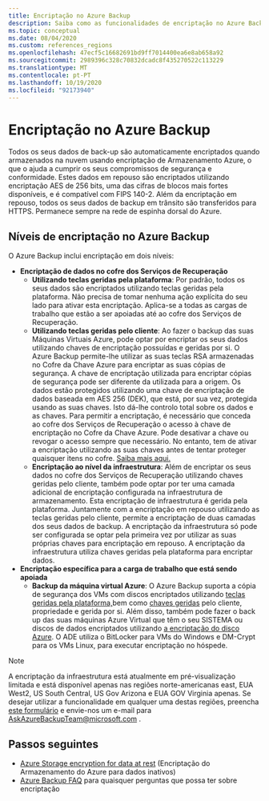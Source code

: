 ```yaml
---
title: Encriptação no Azure Backup
description: Saiba como as funcionalidades de encriptação no Azure Backup ajudam a proteger os seus dados de backup e a satisfazer as necessidades de segurança do seu negócio.
ms.topic: conceptual
ms.date: 08/04/2020
ms.custom: references_regions
ms.openlocfilehash: 47ecf5c16682691bd9ff7014400ea6e8ab658a92
ms.sourcegitcommit: 2989396c328c70832dcadc8f435270522c113229
ms.translationtype: MT
ms.contentlocale: pt-PT
ms.lasthandoff: 10/19/2020
ms.locfileid: "92173940"
---
```

# <a name="encryption-in-azure-backup"></a>Encriptação no Azure Backup

Todos os seus dados de back-up são automaticamente encriptados quando armazenados na nuvem usando encriptação de Armazenamento Azure, o que o ajuda a cumprir os seus compromissos de segurança e conformidade. Estes dados em repouso são encriptados utilizando encriptação AES de 256 bits, uma das cifras de blocos mais fortes disponíveis, e é compatível com FIPS 140-2. Além da encriptação em repouso, todos os seus dados de backup em trânsito são transferidos para HTTPS. Permanece sempre na rede de espinha dorsal do Azure.

## <a name="levels-of-encryption-in-azure-backup"></a>Níveis de encriptação no Azure Backup

O Azure Backup inclui encriptação em dois níveis:

- **Encriptação de dados no cofre dos Serviços de Recuperação**
  - **Utilizando teclas geridas pela plataforma**: Por padrão, todos os seus dados são encriptados utilizando teclas geridas pela plataforma. Não precisa de tomar nenhuma ação explícita do seu lado para ativar esta encriptação. Aplica-se a todas as cargas de trabalho que estão a ser apoiadas até ao cofre dos Serviços de Recuperação.
  - **Utilizando teclas geridas pelo cliente**: Ao fazer o backup das suas Máquinas Virtuais Azure, pode optar por encriptar os seus dados utilizando chaves de encriptação possuídas e geridas por si. O Azure Backup permite-lhe utilizar as suas teclas RSA armazenadas no Cofre da Chave Azure para encriptar as suas cópias de segurança. A chave de encriptação utilizada para encriptar cópias de segurança pode ser diferente da utilizada para a origem. Os dados estão protegidos utilizando uma chave de encriptação de dados baseada em AES 256 (DEK), que está, por sua vez, protegida usando as suas chaves. Isto dá-lhe controlo total sobre os dados e as chaves. Para permitir a encriptação, é necessário que conceda ao cofre dos Serviços de Recuperação o acesso à chave de encriptação no Cofre da Chave Azure. Pode desativar a chave ou revogar o acesso sempre que necessário. No entanto, tem de ativar a encriptação utilizando as suas chaves antes de tentar proteger quaisquer itens no cofre. [Saiba mais aqui.](encryption-at-rest-with-cmk.md)
  - **Encriptação ao nível da infraestrutura**: Além de encriptar os seus dados no cofre dos Serviços de Recuperação utilizando chaves geridas pelo cliente, também pode optar por ter uma camada adicional de encriptação configurada na infraestrutura de armazenamento. Esta encriptação de infraestrutura é gerida pela plataforma. Juntamente com a encriptação em repouso utilizando as teclas geridas pelo cliente, permite a encriptação de duas camadas dos seus dados de backup. A encriptação da infraestrutura só pode ser configurada se optar pela primeira vez por utilizar as suas próprias chaves para encriptação em repouso. A encriptação da infraestrutura utiliza chaves geridas pela plataforma para encriptar dados.
- **Encriptação específica para a carga de trabalho que está sendo apoiada**  
  - **Backup da máquina virtual Azure**: O Azure Backup suporta a cópia de segurança dos VMs com discos encriptados utilizando [teclas geridas pela plataforma,](../virtual-machines/windows/disk-encryption.md#platform-managed-keys)bem como [chaves geridas](../virtual-machines/windows/disk-encryption.md#customer-managed-keys) pelo cliente, propriedade e gerida por si. Além disso, também pode fazer o back up das suas máquinas Azure Virtual que têm o seu SISTEMA ou discos de dados encriptados utilizando [a encriptação do disco Azure](backup-azure-vms-encryption.md#encryption-support-using-ade). O ADE utiliza o BitLocker para VMs do Windows e DM-Crypt para os VMs Linux, para executar encriptação no hóspede.

>[!NOTE]
>A encriptação da infraestrutura está atualmente em pré-visualização limitada e está disponível apenas nas regiões norte-americanas east, EUA West2, US South Central, US Gov Arizona e EUA GOV Virginia apenas. Se desejar utilizar a funcionalidade em qualquer uma destas regiões, preencha [este formulário](https://forms.office.com/Pages/ResponsePage.aspx?id=v4j5cvGGr0GRqy180BHbR0H3_nezt2RNkpBCUTbWEapUN0VHNEpJS0ZUWklUNVdJSTEzR0hIOVRMVC4u) e envie-nos um e-mail para [AskAzureBackupTeam@microsoft.com](mailto:AskAzureBackupTeam@microsoft.com) .

## <a name="next-steps"></a>Passos seguintes

- [Azure Storage encryption for data at rest](../storage/common/storage-service-encryption.md) (Encriptação do Armazenamento do Azure para dados inativos)
- [Azure Backup FAQ](backup-azure-backup-faq.md#encryption) para quaisquer perguntas que possa ter sobre encriptação